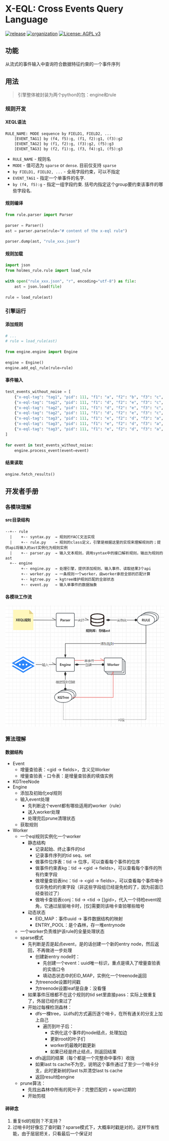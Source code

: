 # X-EQL: Cross Events Query Language
[![release](https://img.shields.io/badge/Latest_release-v1.1.1_alpha-red.svg)](https://github.com/Amber-Security/X-EQL/releases/tag/v1.1.1-alpha)
[![organization](https://img.shields.io/badge/Organization-AmberSecurity-yellow.svg)](https://github.com/Amber-Security)
[![License: AGPL v3](https://img.shields.io/badge/License-AGPL%20v3-blue.svg)](https://www.gnu.org/licenses/agpl-3.0)

## 功能

从流式的事件输入中查询符合数据特征约束的一个事件序列

## 用法

> 引擎整体被封装为两个python的包：engine和rule

### 规则开发

#### XEQL语法

```
RULE_NAME: MODE sequence by FIELD1, FIELD2, ...
    [EVENT_TAG1] by (f4, f5):g, (f1, f2):g1, (f3):g2
    [EVENT_TAG2] by (f1, f2):g, (f3):g2, (f5):g3
    [EVENT_TAG3] by (f2, f1):g, (f3, f4):g1, (f5):g3
```

* `RULE_NAME` - 规则名
* `MODE` - 值可选为 `sparse` or `dense`. 目前仅支持 `sparse`
* `by FIELD1, FIELD2, ...` - 全局字段约束，可以不指定
* `EVENT_TAG1` - 指定一个单事件的名字.
* `by (f4, f5):g` - 指定一组字段约束. 括号内指定这个group要约束该事件的哪些字段名.

#### 规则编译

```Python
from rule.parser import Parser

parser = Parser()
ast = parser.parse(rule="# content of the x-eql rule")

parser.dump(ast, "rule_xxx.json")
```

#### 规则加载

```Python
import json
from holmes_rule.rule import load_rule

with open("rule_xxx.json", "r", encoding="utf-8") as file:
    ast = json.load(file)

rule = load_rule(ast)
```

### 引擎运行

#### 添加规则

```Python
# ...
# rule = load_rule(ast)

from engine.engine import Engine

engine = Engine()
engine.add_eql_rule(rule=rule)
```

#### 事件输入

```Python
test_events_without_noise = [
    {"x-eql-tag": "tag1", "pid": 111, "f1": "a", "f2": "b", "f3": "c", "f4": "d", "f5": "e", "time": 1},
    {"x-eql-tag": "tag2", "pid": 111, "f1": "d", "f2": "e", "f3": "c", "f4": " ", "f5": "x", "time": 10},
    {"x-eql-tag": "tag2", "pid": 111, "f1": "d", "f2": "e", "f3": "c", "f4": " ", "f5": "y", "time": 11},
    {"x-eql-tag": "tag2", "pid": 111, "f1": "d", "f2": "e", "f3": "c", "f4": " ", "f5": "x", "time": 12},
    {"x-eql-tag": "tag3", "pid": 111, "f1": "e", "f2": "d", "f3": "a", "f4": "b", "f5": "y", "time": 20},
    {"x-eql-tag": "tag3", "pid": 111, "f1": "e", "f2": "d", "f3": "a", "f4": "b", "f5": "x", "time": 21},
    {"x-eql-tag": "tag3", "pid": 111, "f1": "e", "f2": "d", "f3": "a", "f4": "b", "f5": "y", "time": 22},
]

for event in test_events_without_noise:
    engine.process_event(event=event)
```

#### 结果读取

```Python
engine.fetch_results()
```

## 开发者手册

### 各模块理解

#### src目录结构

```
·-+-· rule
  |    +-· syntax.py  → 规则的YACC文法实现
  |    +-· rule.py    → 规则的class定义，引擎是根据这里的实现来理解规则的；提供api将输入的ast实例化为规则实例
  |    +-· parser.py  → 输入文本规则，调用syntax中的接口解析规则，输出为规则的ast
  +-- engine
       +-· engine.py  → 处理引擎，提供添加规则、输入事件、读取结果3个api
       +-· worker.py  → 一条规则一个worker，由worker承担全部的匹配计算
       +-· kgtree.py  → kgtree维护规则匹配的全部状态
       +-· event.py   → 输入单事件的数据抽象
```

#### 各模块工作流

![workflow](./doc/workflow.png)

### 算法理解

#### 数据结构

- Event
  - 增量查验表：<gid → fields>，含义见Worker
  - 增量查验表 - 口令表：是增量查验表的填值实例
- KGTreeNode
- Engine
  - 添加及初始化eql规则
  - 输入event处理
    - 先判断这个event都有哪些适用的worker（rule）
    - 送入worker处理
    - 处理完后prune清理状态
  - 获取规则
- Worker
  - 一个eql规则实例化一个worker
    - 静态结构
      - 记录起始、终止事件的tid
      - 记录事件序列的tid seq、set
      - 做事件位序表：tid → 位序，可以查看每个事件的位序
      - 做事件约束表kg：tid → <gid → fields>，可以查看每个事件的所有约束字段
      - 做增量查验表inc：tid → <gid → fields>，可以查看每个事件哨卡仅非免检的约束字段（非这些字段组已经是免检的了，因为前面已经查验过了）
      - 做哨卡查验表conj：tid → <tid → []gid>，代入一个待检event视角，它通过层层哨卡时，[仅]需要同该哨卡查验哪些暗号
    - 动态状态
      - EID_MAP：事件uuid → 事件数据结构的映射
      - ENTRY_POOL：是个森林，存一堆entrynode
  - 一个worker负责维护该rule的全量处理状态
  - sparse模式
    - 先判断是否是起点event，是的话创建一个新的entry node，然后返回，不再做进一步处理
      - 创建新entry node时：
        - 先创建一个event：uuid唯一标识，重点是填入了增量查验表的实值口令
        - 填动态状态中的EID_MAP，实例化一个treenode返回
      - 为treenode设置时间戳
      - 为treenode设置leaf是自身：没看懂
    - 如果事件压根都不在这个规则的tid set里直接pass：实际上做重复了，外层已经约束过了
    - 开始过每棵检测森林：
      - dfs一棵tree，以dfs的方式遍历逐个哨卡，在所有通关的分支上加上自己
        - 遍历到叶子后：
          - 实例化这个事件的node结点，处理加边
          - 更新root的叶子们
          - worker的最晚时戳更新
          - 如果已经是终止结点，则返回结果
      - dfs返回的结果（每个都是一个完整命中事件）收拢
      - 如果last ts cache不为空，说明这个事件通过了至少一个哨卡分支，此时更新树的last ts并清空last ts cache
      - 返回result给engine
  - prune算法：
    - 先找出森林中所有的死叶子：完整匹配的 + span过期的
    - 开始剪枝

#### 碎碎念

1. 重复tid的规则？不支持？
2. 过哨卡时好像忘了查时戳？sparse模式下，大概率时戳是对的，这样节省性能，由于层层把关，只看最后一个保证对